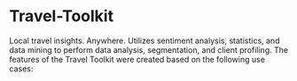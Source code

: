 # Travel-Toolkit
Local travel insights. Anywhere.  Utilizes sentiment analysis, statistics, and data mining to perform data analysis, segmentation, and client profiling. The features of the Travel Toolkit were created based on the following use cases:
